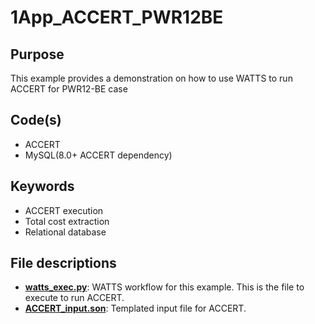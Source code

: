# 1App_ACCERT_PWR12BE

## Purpose

This example provides a demonstration on how to use WATTS to run ACCERT for PWR12-BE case

## Code(s)
 
- ACCERT 
- MySQL(8.0+ ACCERT dependency)

## Keywords
 
- ACCERT execution
- Total cost extraction
- Relational database

## File descriptions

- [__watts_exec.py__](watts_exec.py): WATTS workflow for this example. This is the file to execute to run ACCERT.
- [__ACCERT_input.son__](ACCERT_input.son): Templated input file for ACCERT.
 